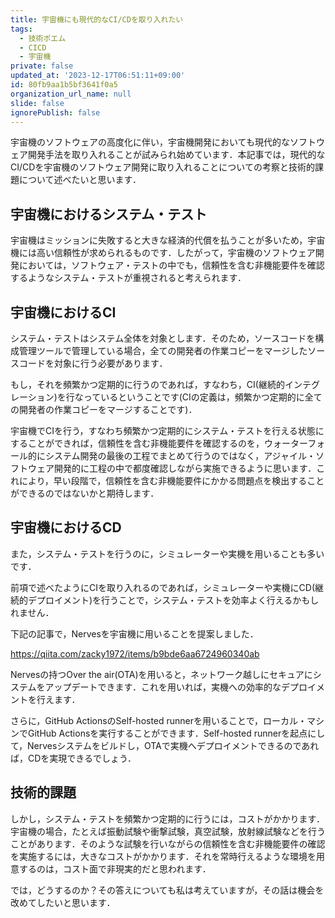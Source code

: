 ```yaml
---
title: 宇宙機にも現代的なCI/CDを取り入れたい
tags:
  - 技術ポエム
  - CICD
  - 宇宙機
private: false
updated_at: '2023-12-17T06:51:11+09:00'
id: 80fb9aa1b5bf3641f0a5
organization_url_name: null
slide: false
ignorePublish: false
---
```

宇宙機のソフトウェアの高度化に伴い，宇宙機開発においても現代的なソフトウェア開発手法を取り入れることが試みられ始めています．本記事では，現代的なCI/CDを宇宙機のソフトウェア開発に取り入れることについての考察と技術的課題について述べたいと思います．

## 宇宙機におけるシステム・テスト

宇宙機はミッションに失敗すると大きな経済的代償を払うことが多いため，宇宙機には高い信頼性が求められるものです．したがって，宇宙機のソフトウェア開発においては，ソフトウェア・テストの中でも，信頼性を含む非機能要件を確認するようなシステム・テストが重視されると考えられます．

## 宇宙機におけるCI

システム・テストはシステム全体を対象とします．そのため，ソースコードを構成管理ツールで管理している場合，全ての開発者の作業コピーをマージしたソースコードを対象に行う必要があります．

もし，それを頻繁かつ定期的に行うのであれば，すなわち，CI(継続的インテグレーション)を行なっているということです(CIの定義は，頻繁かつ定期的に全ての開発者の作業コピーをマージすることです)．

宇宙機でCIを行う，すなわち頻繁かつ定期的にシステム・テストを行える状態にすることができれば，信頼性を含む非機能要件を確認するのを，ウォーターフォール的にシステム開発の最後の工程でまとめて行うのではなく，アジャイル・ソフトウェア開発的に工程の中で都度確認しながら実施できるように思います．これにより，早い段階で，信頼性を含む非機能要件にかかる問題点を検出することができるのではないかと期待します．

## 宇宙機におけるCD

また，システム・テストを行うのに，シミュレーターや実機を用いることも多いです．

前項で述べたようにCIを取り入れるのであれば，シミュレーターや実機にCD(継続的デプロイメント)を行うことで，システム・テストを効率よく行えるかもしれません．

下記の記事で，Nervesを宇宙機に用いることを提案しました．

https://qiita.com/zacky1972/items/b9bde6aa6724960340ab

Nervesの持つOver the air(OTA)を用いると，ネットワーク越しにセキュアにシステムをアップデートできます．これを用いれば，実機への効率的なデプロイメントを行えます．

さらに，GitHub ActionsのSelf-hosted runnerを用いることで，ローカル・マシンでGitHub Actionsを実行することができます．Self-hosted runnerを起点にして，Nervesシステムをビルドし，OTAで実機へデプロイメントできるのであれば，CDを実現できるでしょう．

## 技術的課題

しかし，システム・テストを頻繁かつ定期的に行うには，コストがかかります．宇宙機の場合，たとえば振動試験や衝撃試験，真空試験，放射線試験などを行うことがあります．そのような試験を行いながらの信頼性を含む非機能要件の確認を実施するには，大きなコストがかかります．それを常時行えるような環境を用意するのは，コスト面で非現実的だと思われます．

では，どうするのか？その答えについても私は考えていますが，その話は機会を改めてしたいと思います．

